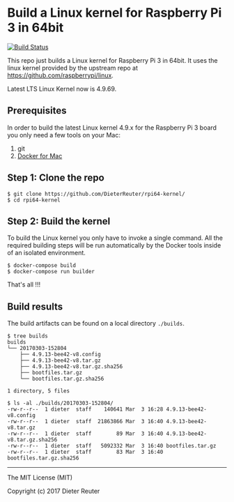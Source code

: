 
# Build a Linux kernel for Raspberry Pi 3 in 64bit
[![Build Status](https://travis-ci.org/DieterReuter/rpi64-kernel.svg?branch=master)](https://travis-ci.org/DieterReuter/rpi64-kernel)

This repo just builds a Linux kernel for Raspberry Pi 3 in 64bit. It uses the linux kernel provided by the upstream repo at https://github.com/raspberrypi/linux.

Latest LTS Linux Kernel now is 4.9.69.


## Prerequisites
In order to build the latest Linux kernel 4.9.x for the Raspberry Pi 3 board you only need a few tools on your Mac:

1. git
2. [Docker for Mac](https://docs.docker.com/docker-for-mac/)


## Step 1: Clone the repo
```
$ git clone https://github.com/DieterReuter/rpi64-kernel/
$ cd rpi64-kernel
```


## Step 2: Build the kernel
To build the Linux kernel you only have to invoke a single command. All the required building steps will be run automatically by the Docker tools inside of an isolated environment.
```
$ docker-compose build
$ docker-compose run builder
```

That's all !!!


## Build results
The build artifacts can be found on a local directory `./builds`.
```
$ tree builds
builds
└── 20170303-152804
    ├── 4.9.13-bee42-v8.config
    ├── 4.9.13-bee42-v8.tar.gz
    ├── 4.9.13-bee42-v8.tar.gz.sha256
    ├── bootfiles.tar.gz
    └── bootfiles.tar.gz.sha256

1 directory, 5 files
```

```
$ ls -al ./builds/20170303-152804/
-rw-r--r--  1 dieter  staff    140641 Mar  3 16:28 4.9.13-bee42-v8.config
-rw-r--r--  1 dieter  staff  21863866 Mar  3 16:40 4.9.13-bee42-v8.tar.gz
-rw-r--r--  1 dieter  staff        89 Mar  3 16:40 4.9.13-bee42-v8.tar.gz.sha256
-rw-r--r--  1 dieter  staff   5092332 Mar  3 16:40 bootfiles.tar.gz
-rw-r--r--  1 dieter  staff        83 Mar  3 16:40 bootfiles.tar.gz.sha256
```


---
The MIT License (MIT)

Copyright (c) 2017 Dieter Reuter
